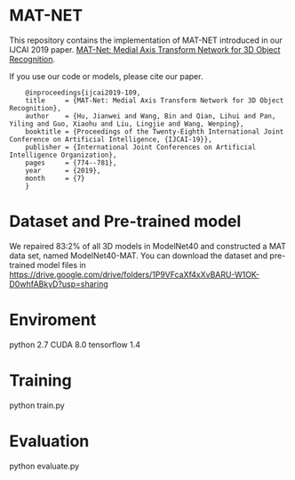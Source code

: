 # MAT-NET
This repository contains the implementation of MAT-NET introduced in our IJCAI 2019 paper.
[MAT-Net: Medial Axis Transform Network for 3D Object Recognition](https://doi.org/10.24963/ijcai.2019/109).

If you use our code or models, please cite our paper.

        @inproceedings{ijcai2019-109,
        title     = {MAT-Net: Medial Axis Transform Network for 3D Object Recognition},
        author    = {Hu, Jianwei and Wang, Bin and Qian, Lihui and Pan, Yiling and Guo, Xiaohu and Liu, Lingjie and Wang, Wenping},
        booktitle = {Proceedings of the Twenty-Eighth International Joint Conference on Artificial Intelligence, {IJCAI-19}},
        publisher = {International Joint Conferences on Artificial Intelligence Organization},  
        pages     = {774--781},
        year      = {2019},
        month     = {7}
        }

# Dataset and Pre-trained model
We repaired 83:2% of all 3D models in ModelNet40 and constructed a MAT data set, named ModelNet40-MAT.
You can download the dataset and pre-trained model files in
https://drive.google.com/drive/folders/1P9VFcaXf4xXvBARU-W1OK-D0whfABkyD?usp=sharing


# Enviroment
python 2.7
CUDA 8.0
tensorflow 1.4

# Training
python train.py

# Evaluation
python evaluate.py




